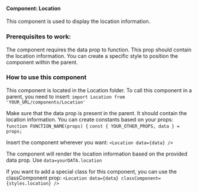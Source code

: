 #### Component: Location
This component is used to display the location information.

### Prerequisites to work:
The component requires the data prop to function. This prop should contain the location information.
You can create a specific style to position the component within the parent.

### How to use this component
This component is located in the Location folder.
To call this component in a parent, you need to insert:
`import Location from 'YOUR_URL/components/Location'`

Make sure that the data prop is present in the parent. 
It should contain the location information.
You can create constants based on your props:
`function FUNCTION_NAME(props) {`
  `const { YOUR_OTHER_PROPS, data } = props;`

Insert the component wherever you want:
`<Location data={data} />`

The component will render the location information based on the provided data prop.
Use `data=yourDATA.location`

If you want to add a special class for this component, you can use the classComponent prop:
`<Location data={data} classComponent={styles.location} />`